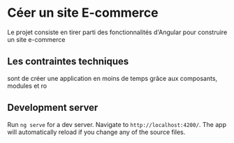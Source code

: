 # Céer un site E-commerce

Le projet consiste en tirer parti des fonctionnalités d'Angular pour construire un site e-commerce

 ## Les contraintes techniques
sont de créer une application en moins de temps grâce aux composants, modules et ro


## Development server

Run `ng serve` for a dev server. Navigate to `http://localhost:4200/`. The app will automatically reload if you change any of the source files.
